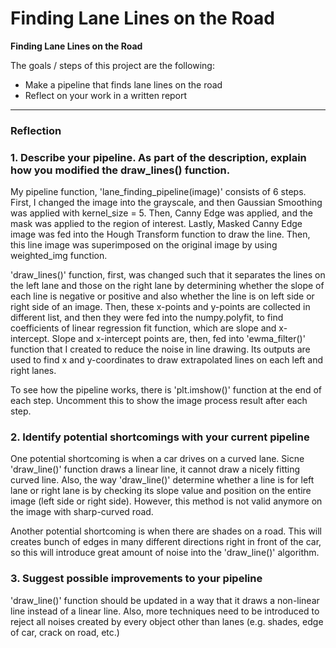 # **Finding Lane Lines on the Road** 

**Finding Lane Lines on the Road**

The goals / steps of this project are the following:
* Make a pipeline that finds lane lines on the road
* Reflect on your work in a written report


[//]: # (Image References)

[image1]: ./examples/grayscale.jpg "Grayscale"

---

### Reflection

### 1. Describe your pipeline. As part of the description, explain how you modified the draw_lines() function.

My pipeline function, 'lane_finding_pipeline(image)' consists of 6 steps. First, I changed the image into the grayscale, and then Gaussian Smoothing was applied with kernel_size = 5. Then, Canny Edge was applied, and the mask was applied to the region of interest. Lastly, Masked Canny Edge image was fed into the Hough Transform function to draw the line. Then, this line image was superimposed on the original image by using weighted_img function.

'draw_lines()' function, first, was changed such that it separates the lines on the left lane and those on the right lane by determining whether the slope of each line is negative or positive and also whether the line is on left side or right side of an image. Then, these x-points and y-points are collected in different list, and then they were fed into the numpy.polyfit, to find coefficients of linear regression fit function, which are slope and x-intercept. Slope and x-intercept points are, then, fed into 'ewma_filter()' function that I created to reduce the noise in line drawing. Its outputs are used to find x and y-coordinates to draw extrapolated lines on each left and right lanes.

To see how the pipeline works, there is 'plt.imshow()' function at the end of each step. Uncomment this to show the image process result after each step.


### 2. Identify potential shortcomings with your current pipeline

One potential shortcoming is when a car drives on a curved lane. Sicne 'draw_line()' function draws a linear line, it cannot draw a nicely fitting curved line. Also, the way 'draw_line()' determine whether a line is for left lane or right lane is by checking its slope value and position on the entire image (left side or right side). However, this method is not valid anymore on the image with sharp-curved road.

Another potential shortcoming is when there are shades on a road. This will creates bunch of edges in many different directions right in front of the car, so this will introduce great amount of noise into the 'draw_line()' algorithm.


### 3. Suggest possible improvements to your pipeline

'draw_line()' function should be updated in a way that it draws a non-linear line instead of a linear line.
Also, more techniques need to be introduced to reject all noises created by every object other than lanes (e.g. shades, edge of car, crack on road, etc.)
